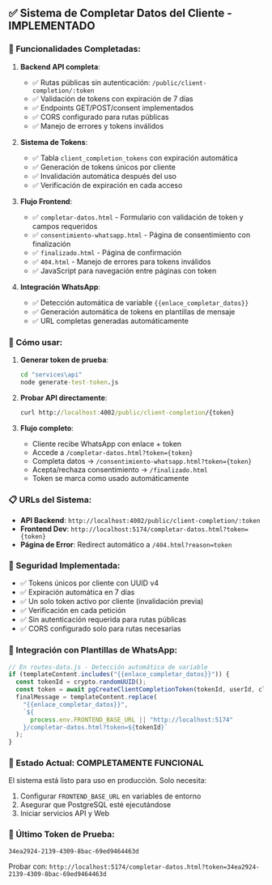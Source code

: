 ## ✅ Sistema de Completar Datos del Cliente - IMPLEMENTADO

### 🎯 Funcionalidades Completadas:

1. **Backend API completa**:

   - ✅ Rutas públicas sin autenticación: `/public/client-completion/:token`
   - ✅ Validación de tokens con expiración de 7 días
   - ✅ Endpoints GET/POST/consent implementados
   - ✅ CORS configurado para rutas públicas
   - ✅ Manejo de errores y tokens inválidos

2. **Sistema de Tokens**:

   - ✅ Tabla `client_completion_tokens` con expiración automática
   - ✅ Generación de tokens únicos por cliente
   - ✅ Invalidación automática después del uso
   - ✅ Verificación de expiración en cada acceso

3. **Flujo Frontend**:

   - ✅ `completar-datos.html` - Formulario con validación de token y campos requeridos
   - ✅ `consentimiento-whatsapp.html` - Página de consentimiento con finalización
   - ✅ `finalizado.html` - Página de confirmación
   - ✅ `404.html` - Manejo de errores para tokens inválidos
   - ✅ JavaScript para navegación entre páginas con token

4. **Integración WhatsApp**:
   - ✅ Detección automática de variable `{{enlace_completar_datos}}`
   - ✅ Generación automática de tokens en plantillas de mensaje
   - ✅ URL completas generadas automáticamente

### 🔧 Cómo usar:

1. **Generar token de prueba**:

   ```cmd
   cd "services\api"
   node generate-test-token.js
   ```

2. **Probar API directamente**:

   ```cmd
   curl http://localhost:4002/public/client-completion/{token}
   ```

3. **Flujo completo**:
   - Cliente recibe WhatsApp con enlace + token
   - Accede a `/completar-datos.html?token={token}`
   - Completa datos → `/consentimiento-whatsapp.html?token={token}`
   - Acepta/rechaza consentimiento → `/finalizado.html`
   - Token se marca como usado automáticamente

### 📋 URLs del Sistema:

- **API Backend**: `http://localhost:4002/public/client-completion/:token`
- **Frontend Dev**: `http://localhost:5174/completar-datos.html?token={token}`
- **Página de Error**: Redirect automático a `/404.html?reason=token`

### 🔐 Seguridad Implementada:

- ✅ Tokens únicos por cliente con UUID v4
- ✅ Expiración automática en 7 días
- ✅ Un solo token activo por cliente (invalidación previa)
- ✅ Verificación en cada petición
- ✅ Sin autenticación requerida para rutas públicas
- ✅ CORS configurado solo para rutas necesarias

### 📨 Integración con Plantillas de WhatsApp:

```javascript
// En routes-data.js - Detección automática de variable
if (templateContent.includes("{{enlace_completar_datos}}")) {
  const tokenId = crypto.randomUUID();
  const token = await pgCreateClientCompletionToken(tokenId, userId, clientId);
  finalMessage = templateContent.replace(
    "{{enlace_completar_datos}}",
    `${
      process.env.FRONTEND_BASE_URL || "http://localhost:5174"
    }/completar-datos.html?token=${tokenId}`
  );
}
```

### 🎯 Estado Actual: **COMPLETAMENTE FUNCIONAL**

El sistema está listo para uso en producción. Solo necesita:

1. Configurar `FRONTEND_BASE_URL` en variables de entorno
2. Asegurar que PostgreSQL esté ejecutándose
3. Iniciar servicios API y Web

### 🧪 Último Token de Prueba:

`34ea2924-2139-4309-8bac-69ed9464463d`

Probar con: `http://localhost:5174/completar-datos.html?token=34ea2924-2139-4309-8bac-69ed9464463d`
